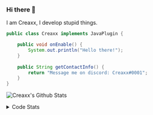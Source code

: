 ### Hi there 👋

I am Creaxx, I develop stupid things. 

```java
public class Creaxx implements JavaPlugin {

    public void onEnable() {
        System.out.println("Hello there!");
    }
    
    public String getContactInfo() {
        return "Message me on discord: Creaxx#0001";
    }
}
```

![Creaxx's Github Stats](https://github-readme-stats.vercel.app/api?username=CreaxxOG&show_icons=true&theme=dark&count_private=true)

<details>
  <summary>Code Stats</summary>

<!--START_SECTION:waka-->
![Code Time](http://img.shields.io/badge/Code%20Time-1%2C422%20hrs%2013%20mins-blue)

![Lines of code](https://img.shields.io/badge/From%20Hello%20World%20I%27ve%20Written-735.0%20thousand%20lines%20of%20code-blue)

**🐱 My GitHub Data** 

> 📦 104.3 kB Used in GitHub's Storage 
 > 
> 🏆 2,283 Contributions in the Year 2023
 > 
> 🚫 Not Opted to Hire
 > 
> 📜 4 Public Repositories 
 > 
> 🔑 3 Private Repositories 
 > 
**I'm a Night 🦉** 

```text
🌞 Morning                425 commits         ██░░░░░░░░░░░░░░░░░░░░░░░   07.16 % 
🌆 Daytime                2521 commits        ███████████░░░░░░░░░░░░░░   42.49 % 
🌃 Evening                2858 commits        ████████████░░░░░░░░░░░░░   48.17 % 
🌙 Night                  129 commits         █░░░░░░░░░░░░░░░░░░░░░░░░   02.17 % 
```
📅 **I'm Most Productive on Saturday** 

```text
Monday                   740 commits         ███░░░░░░░░░░░░░░░░░░░░░░   12.47 % 
Tuesday                  829 commits         ███░░░░░░░░░░░░░░░░░░░░░░   13.97 % 
Wednesday                882 commits         ████░░░░░░░░░░░░░░░░░░░░░   14.87 % 
Thursday                 959 commits         ████░░░░░░░░░░░░░░░░░░░░░   16.16 % 
Friday                   564 commits         ██░░░░░░░░░░░░░░░░░░░░░░░   09.51 % 
Saturday                 1006 commits        ████░░░░░░░░░░░░░░░░░░░░░   16.96 % 
Sunday                   953 commits         ████░░░░░░░░░░░░░░░░░░░░░   16.06 % 
```


📊 **This Week I Spent My Time On** 

```text
💬 Programming Languages: 
Java                     9 hrs 19 mins       ██████████████████░░░░░░░   73.59 % 
Kotlin                   2 hrs 5 mins        ████░░░░░░░░░░░░░░░░░░░░░   16.56 % 
XML                      1 hr 4 mins         ██░░░░░░░░░░░░░░░░░░░░░░░   08.47 % 
YAML                     5 mins              ░░░░░░░░░░░░░░░░░░░░░░░░░   00.67 % 
Markdown                 1 min               ░░░░░░░░░░░░░░░░░░░░░░░░░   00.20 % 

🔥 Editors: 
IntelliJ                 12 hrs 40 mins      █████████████████████████   100.00 % 
```

**I Mostly Code in Java** 

```text
Java                     58 repos            ███████████████████░░░░░░   76.32 % 
Kotlin                   10 repos            ███░░░░░░░░░░░░░░░░░░░░░░   13.16 % 
CSS                      2 repos             █░░░░░░░░░░░░░░░░░░░░░░░░   02.63 % 
JavaScript               2 repos             █░░░░░░░░░░░░░░░░░░░░░░░░   02.63 % 
EJS                      1 repo              ░░░░░░░░░░░░░░░░░░░░░░░░░   01.32 % 
```




 Last Updated on 01/08/2023 12:36:36 UTC
<!--END_SECTION:waka-->
</details>
